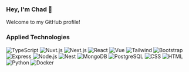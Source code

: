 <h3>Hey, I'm Chad 👋</h3>
<p>
Welcome to my GitHub profile!
</p>

<h3>Applied Technologies</h3>

![TypeScript](https://img.shields.io/badge/-TypeScript-007ACC?style=for-the-badge&logo=typescript)
![Nuxt.js](https://img.shields.io/badge/-Nuxt.js-00C58E?style=for-the-badge&logo=nuxt.js&logoColor=white)
![Next.js](https://img.shields.io/badge/-Next.js-black?style=for-the-badge&logo=next.js)
![React](https://img.shields.io/badge/-React-black?style=for-the-badge&logo=react)
![Vue](https://img.shields.io/badge/-Vue-4FC08D?style=for-the-badge&logo=vue.js&logoColor=white)
![Tailwind](https://img.shields.io/badge/-Tailwind-38B2AC?style=for-the-badge&logo=tailwind-css&logoColor=white)
![Bootstrap](https://img.shields.io/badge/-Bootstrap-7952B3?style=for-the-badge&logo=bootstrap&logoColor=white)
![Express](https://img.shields.io/badge/-Express-black?style=for-the-badge&logo=express)
![Node.js](https://img.shields.io/badge/-Node.js-339933?style=for-the-badge&logo=Node.js&logoColor=white)
![Nest](https://img.shields.io/badge/-Nest-E0234E?style=for-the-badge&logo=nestjs&logoColor=white)
![MongoDB](https://img.shields.io/badge/-MongoDB-47A248?style=for-the-badge&logo=mongodb&logoColor=white)
![PostgreSQL](https://img.shields.io/badge/-PostgreSQL-4169E1?style=for-the-badge&logo=postgresql&logoColor=white)
![CSS](https://img.shields.io/badge/-CSS-1572B6?style=for-the-badge&logo=css3&logoColor=white)
![HTML](https://img.shields.io/badge/-HTML-E34F26?style=for-the-badge&logo=html5&logoColor=white)
![Python](https://img.shields.io/badge/-Python-3776AB?style=for-the-badge&logo=python&logoColor=white)
![Docker](https://img.shields.io/badge/-Docker-2496ED?style=for-the-badge&logo=docker&logoColor=white)

